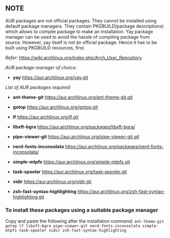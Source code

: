 ## NOTE
AUR packages are not official packages. They cannot be installed using default package managers.
They contain PKGBUILD(package descriptions) which allows to compile package to make an installation.
Yay package manager can be used to avoid the hassle of compiling package from source.
However, yay itself is not an official package. Hence it has to be built using PKGBUILD resources, first.

*Refer*: https://wiki.archlinux.org/index.php/Arch_User_Repository

*AUR package manager of choice:*
- **yay**
https://aur.archlinux.org/yay.git

*List of AUR packages required:*
- **ant-theme-git**
https://aur.archlinux.org/ant-theme-git.git

- **gotop**
https://aur.archlinux.org/gotop.git

- **lf**
https://aur.archlinux.org/lf.git

- **libxft-bgra**
https://aur.archlinux.org/packages/libxft-bgra/

- **pipe-viewer-git**
https://aur.archlinux.org/pipe-viewer-git.git

- **nerd-fonts-inconsolata**
https://aur.archlinux.org/packages/nerd-fonts-inconsolata/

- **simple-mtpfs**
https://aur.archlinux.org/simple-mtpfs.git

- **task-spooler**
https://aur.archlinux.org/task-spooler.git

- **vidir**
https://aur.archlinux.org/vidir.git

- **zsh-fast-syntax-highlighting**
https://aur.archlinux.org/zsh-fast-syntax-highlighting.git


### To install these packages using a suitable package manager
Copy and paste the following after the installation command:
```ant-theme-git gotop lf libxft-bgra pipe-viewer-git nerd-fonts-inconsolata simple-mtpfs task-spooler vidir zsh-fast-syntax-highlighting```
